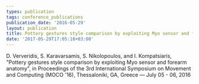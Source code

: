 ```yaml
---
types: publication
tags: conference_publications
publication_date: '2016-05-29'
layout: publication
title: Pottery gestures style comparison by exploiting Myo sensor and forearm anatomy
date: '2017-05-29T17:05:18+03:00'
---
```

<p>D. Ververidis, S. Karavarsamis, S. Nikolopoulos, and I. Kompatsiaris, "Pottery gestures style comparison by exploiting Myo sensor and forearm anatomy", in Proceedings of the 3rd International Symposium on Movement and Computing (MOCO '16), Thessaloniki, GA, Greece — July 05 - 06, 2016 <a href="/resources/Ververidis_Myo_2016Personal.pdf"><img alt="" src="/files/pdf/pdf.png" border="0" align="top"></a></p>
